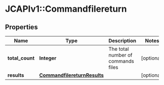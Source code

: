 # JCAPIv1::Commandfilereturn

## Properties
Name | Type | Description | Notes
------------ | ------------- | ------------- | -------------
**total_count** | **Integer** | The total number of commands files | [optional] 
**results** | [**CommandfilereturnResults**](CommandfilereturnResults.md) |  | [optional] 


